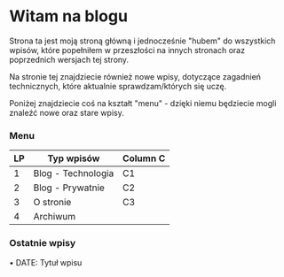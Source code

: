# Witam na blogu  
Strona ta jest moją stroną główną i jednocześnie "hubem" do wszystkich wpisów, które popełniłem w przeszłości na innych stronach oraz poprzednich wersjach tej strony.  
  
Na stronie tej znajdziecie również nowe wpisy, dotyczące zagadnień technicznych, które aktualnie sprawdzam/których się uczę.  

Poniżej znajdziecie coś na kształt "menu" - dzięki niemu będziecie mogli znaleźć nowe oraz stare wpisy.  

### Menu  
LP | Typ wpisów | Column C
---------|----------|---------
 1 | Blog - Technologia | C1
 2 | Blog - Prywatnie | C2
 3 | O stronie | C3 
 4 | Archiwum |  

 ### Ostatnie wpisy  
 • DATE: Tytuł wpisu